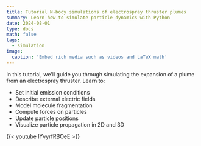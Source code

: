 ```yaml
---
title: Tutorial N-body simulations of electrospray thruster plumes
summary: Learn how to simulate particle dynamics with Python
date: 2024-08-01
type: docs
math: false
tags:
  - simulation
image:
  caption: 'Embed rich media such as videos and LaTeX math'
---
```


In this tutorial, we'll guide you through simulating the expansion of a plume from an electrospray thruster. Learn to:

- Set initial emission conditions
- Describe external electric fields
- Model molecule fragmentation
- Compute forces on particles
- Update particle positions
- Visualize particle propagation in 2D and 3D

{{< youtube lYvyrfRBOeE >}}

